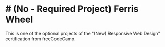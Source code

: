 # # (No - Required Project) Ferris Wheel

This is one of the optional projects of the "(New) Responsive Web Design" certification from freeCodeCamp.